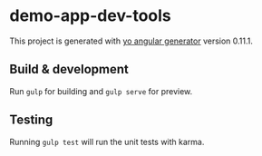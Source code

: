 # demo-app-dev-tools

This project is generated with [yo angular generator](https://github.com/yeoman/generator-angular)
version 0.11.1.

## Build & development

Run `gulp` for building and `gulp serve` for preview.

## Testing

Running `gulp test` will run the unit tests with karma.

